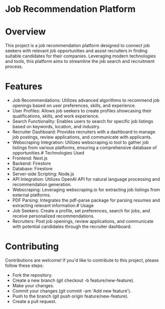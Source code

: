 
# Job Recommendation Platform
 #  Overview
This project is a job recommendation platform designed to connect job seekers with relevant job opportunities and assist recruiters in finding suitable candidates for their companies. Leveraging modern technologies and tools, this platform aims to streamline the job search and recruitment process.
 
    
     
   

  

# Features
- Job Recommendations: Utilizes advanced algorithms to recommend job openings based on user preferences, skills, and experience.
- User Profiles: Allows job seekers to create profiles showcasing their qualifications, skills, and work experience.
- Search Functionality: Enables users to search for specific job listings based on keywords, location, and industry.
-  Recruiter Dashboard: Provides recruiters with a dashboard to manage job postings, review applications, and communicate with applicants.
- Webscraping Integration: Utilizes webscraping.io tool to gather job listings from various platforms, ensuring a comprehensive database of opportunities.# Technologies Used
- Frontend: Next.js
- Backend: Firestore
- Database: Firestore
- Server-side Scripting: Node.js
- API Integration: Utilizes OpenAI API for natural language processing and recommendation generation.
- Webscraping: Leveraging webscraping.io for extracting job listings from external platforms.
- PDF Parsing: Integrates the pdf-parse package for parsing resumes and extracting relevant information.# Usage
- Job Seekers: Create a profile, set preferences, search for jobs, and receive personalized recommendations.
- Recruiters: Post job openings, review applications, and communicate with potential candidates through the recruiter dashboard.
# Contributing
 Contributions are welcome! If you'd like to contribute to this project, please follow these steps:

- Fork the repository.
- Create a new branch (git checkout -b feature/new-feature).
- Make your changes.
- Commit your changes (git commit -am 'Add new feature').
- Push to the branch (git push origin feature/new-feature).
- Create a pull request.
